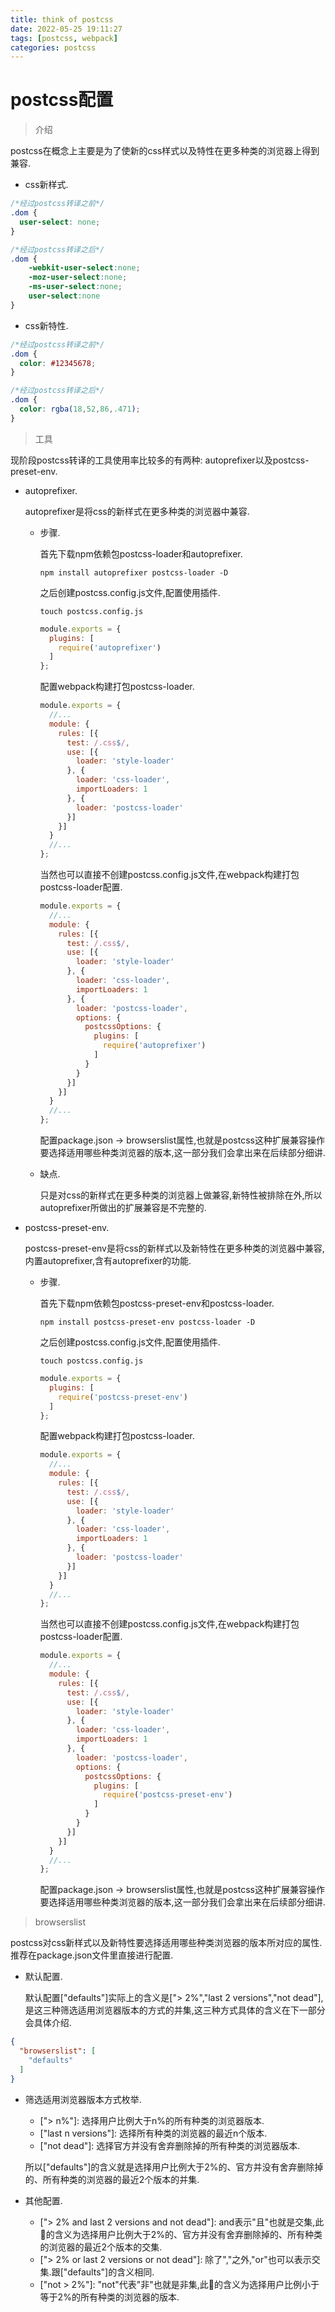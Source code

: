 ```yaml
---
title: think of postcss
date: 2022-05-25 19:11:27
tags: [postcss, webpack]
categories: postcss
---
```


# postcss配置

> 介绍

  postcss在概念上主要是为了使新的css样式以及特性在更多种类的浏览器上得到兼容.

  - css新样式.

  ```css
  /*经过postcss转译之前*/
  .dom {
    user-select: none;  
  }
  ```

  ```css
  /*经过postcss转译之后*/
  .dom {
      -webkit-user-select:none;
      -moz-user-select:none;
      -ms-user-select:none;
      user-select:none 
  }
  ```

  - css新特性.

  ```css
  /*经过postcss转译之前*/
  .dom {
    color: #12345678;  
  }
  ```

  ```css
  /*经过postcss转译之后*/
  .dom {
    color: rgba(18,52,86,.471);
  }
  ```

> 工具

  现阶段postcss转译的工具使用率比较多的有两种: autoprefixer以及postcss-preset-env.

  - autoprefixer.

    autoprefixer是将css的新样式在更多种类的浏览器中兼容.

    - 步骤.
    
      首先下载npm依赖包postcss-loader和autoprefixer.
    
          npm install autoprefixer postcss-loader -D
    
      之后创建postcss.config.js文件,配置使用插件.
    
          touch postcss.config.js
    
      ```javascript
      module.exports = {
        plugins: [
          require('autoprefixer')
        ]
      };
      ```
      
      配置webpack构建打包postcss-loader.

      ```javascript
      module.exports = {
        //...
        module: {
          rules: [{
            test: /.css$/,
            use: [{
              loader: 'style-loader'
            }, {
              loader: 'css-loader',
              importLoaders: 1
            }, {
              loader: 'postcss-loader'
            }]
          }]			
        }
        //...
      };
      ```

      当然也可以直接不创建postcss.config.js文件,在webpack构建打包postcss-loader配置.

      ```javascript
      module.exports = {
        //...
        module: {
          rules: [{
            test: /.css$/,
            use: [{
              loader: 'style-loader'
            }, {
              loader: 'css-loader',
              importLoaders: 1
            }, {
              loader: 'postcss-loader',
              options: {
                postcssOptions: {
                  plugins: [
                    require('autoprefixer')
                  ]
                }
              }
            }]
          }]			
        }
        //...
      };
      ```
      
      配置package.json -> browserslist属性,也就是postcss这种扩展兼容操作要选择适用哪些种类浏览器的版本,这一部分我们会拿出来在后续部分细讲.
    
    - 缺点.

      只是对css的新样式在更多种类的浏览器上做兼容,新特性被排除在外,所以autoprefixer所做出的扩展兼容是不完整的.
    
  - postcss-preset-env.

    postcss-preset-env是将css的新样式以及新特性在更多种类的浏览器中兼容,内置autoprefixer,含有autoprefixer的功能.

      - 步骤.

        首先下载npm依赖包postcss-preset-env和postcss-loader.

            npm install postcss-preset-env postcss-loader -D

        之后创建postcss.config.js文件,配置使用插件.

            touch postcss.config.js

        ```javascript
        module.exports = {
          plugins: [
            require('postcss-preset-env')
          ]
        };
        ```

        配置webpack构建打包postcss-loader.

        ```javascript
        module.exports = {
          //...
          module: {
            rules: [{
              test: /.css$/,
              use: [{
                loader: 'style-loader'
              }, {
                loader: 'css-loader',
                importLoaders: 1
              }, {
                loader: 'postcss-loader'
              }]
            }]			
          }
          //...
        };
        ```

        当然也可以直接不创建postcss.config.js文件,在webpack构建打包postcss-loader配置.

        ```javascript
        module.exports = {
          //...
          module: {
            rules: [{
              test: /.css$/,
              use: [{
                loader: 'style-loader'
              }, {
                loader: 'css-loader',
                importLoaders: 1
              }, {
                loader: 'postcss-loader',
                options: {
                  postcssOptions: {
                    plugins: [
                      require('postcss-preset-env')
                    ]
                  }
                }
              }]
            }]			
          }
          //...
        };
        ```
        
        配置package.json -> browserslist属性,也就是postcss这种扩展兼容操作要选择适用哪些种类浏览器的版本,这一部分我们会拿出来在后续部分细讲.

> browserslist

  postcss对css新样式以及新特性要选择适用哪些种类浏览器的版本所对应的属性.推荐在package.json文件里直接进行配置.

  - 默认配置.

    默认配置["defaults"]实际上的含义是["> 2%","last 2 versions","not dead"],是这三种筛选适用浏览器版本的方式的并集,这三种方式具体的含义在下一部分会具体介绍.
  
  ```json
  {
    "browserslist": [
      "defaults"
    ]
  }
  ```

  - 筛选适用浏览器版本方式枚举.

    - \["> n%"\]: 选择用户比例大于n%的所有种类的浏览器版本.
    - \["last n versions"\]: 选择所有种类的浏览器的最近n个版本.
    - \["not dead"\]: 选择官方并没有舍弃删除掉的所有种类的浏览器版本.
    
    所以["defaults"]的含义就是选择用户比例大于2%的、官方并没有舍弃删除掉的、所有种类的浏览器的最近2个版本的并集.

  - 其他配置.

    - \["> 2% and last 2 versions and not dead"\]: and表示"且"也就是交集,此🌰的含义为选择用户比例大于2%的、官方并没有舍弃删除掉的、所有种类的浏览器的最近2个版本的交集.
    - \["> 2% or last 2 versions or not dead"\]: 除了","之外,"or"也可以表示交集.跟["defaults"]的含义相同.
    - \["not > 2%"\]: "not"代表"非"也就是非集,此🌰的含义为选择用户比例小于等于2%的所有种类的浏览器的版本.

    